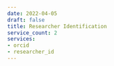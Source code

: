 ```yaml
---
date: 2022-04-05
draft: false
title: Researcher Identification
service_count: 2
services:
- orcid
- researcher_id
---
```



